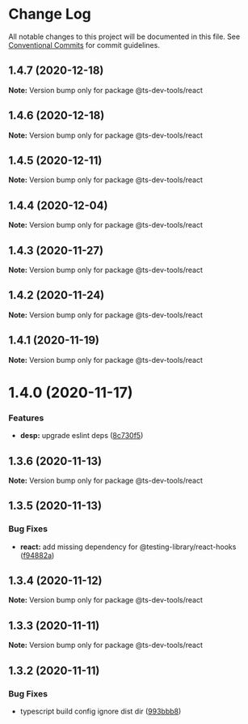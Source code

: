 # Change Log

All notable changes to this project will be documented in this file.
See [Conventional Commits](https://conventionalcommits.org) for commit guidelines.

## 1.4.7 (2020-12-18)

**Note:** Version bump only for package @ts-dev-tools/react





## 1.4.6 (2020-12-18)

**Note:** Version bump only for package @ts-dev-tools/react





## 1.4.5 (2020-12-11)

**Note:** Version bump only for package @ts-dev-tools/react





## 1.4.4 (2020-12-04)

**Note:** Version bump only for package @ts-dev-tools/react





## 1.4.3 (2020-11-27)

**Note:** Version bump only for package @ts-dev-tools/react





## 1.4.2 (2020-11-24)

**Note:** Version bump only for package @ts-dev-tools/react





## 1.4.1 (2020-11-19)

**Note:** Version bump only for package @ts-dev-tools/react





# 1.4.0 (2020-11-17)


### Features

* **desp:** upgrade eslint deps ([8c730f5](https://github.com/escemi-tech/ts-dev-tools/commit/8c730f5baa8944a2eb2c542a3b02253c989cce61))





## 1.3.6 (2020-11-13)

**Note:** Version bump only for package @ts-dev-tools/react





## 1.3.5 (2020-11-13)


### Bug Fixes

* **react:** add missing dependency for @testing-library/react-hooks ([f94882a](https://github.com/escemi-tech/ts-dev-tools/commit/f94882a34c79f789fcef5ee2ec42c8399c7acd21))





## 1.3.4 (2020-11-12)

**Note:** Version bump only for package @ts-dev-tools/react





## 1.3.3 (2020-11-11)

**Note:** Version bump only for package @ts-dev-tools/react





## 1.3.2 (2020-11-11)


### Bug Fixes

* typescript build config ignore dist dir ([993bbb8](https://github.com/escemi-tech/ts-dev-tools/commit/993bbb8b45c8e234d6964aaead5d0ce0eac8901d))
